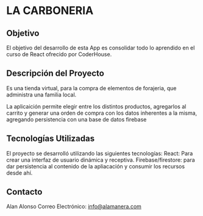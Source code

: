 # LA CARBONERIA

## Objetivo 

El objetivo del desarrollo de esta App es consolidar todo lo aprendido en el curso de React ofrecido por CoderHouse. 

## Descripción del Proyecto 
Es una tienda virtual, para la compra de elementos de forajeria, que administra una familia local.

La aplicaición permite elegir entre los distintos productos, agregarlos al carrito y generar una orden de compra con los datos inherentes a la misma, agregando persistencia con una base de datos firebase

## Tecnologías Utilizadas 
El proyecto se desarrolló utilizando las siguientes tecnologías: 
React: Para crear una interfaz de usuario dinámica y receptiva. 
Firebase/firestore: para dar persistencia al contenido de la apliacación y consumir los recursos desde ahí.
## Contacto
Alan Alonso
Correo Electrónico: info@alamanera.com
